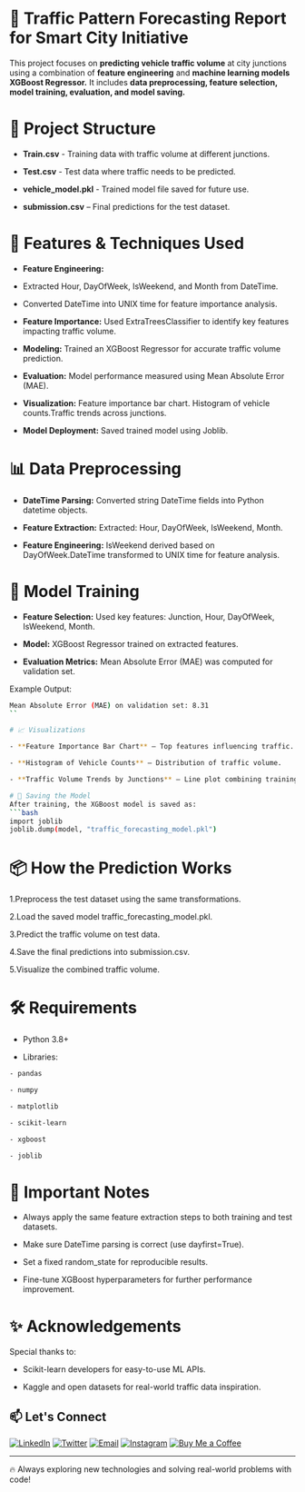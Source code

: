 # 🚦 Traffic Pattern Forecasting Report for Smart City Initiative

This project focuses on **predicting vehicle traffic volume** at city junctions using a combination of **feature engineering** and **machine learning models  XGBoost Regressor.** 
It includes **data preprocessing, feature selection, model training, evaluation, and model saving.**


# 📂 Project Structure
- **Train.csv** - Training data with traffic volume at different junctions.

- **Test.csv** - Test data where traffic needs to be predicted.

- **vehicle_model.pkl** - Trained model file saved for future use.

- **submission.csv** – Final predictions for the test dataset.

# 🔧 Features & Techniques Used

- **Feature Engineering:**

- Extracted Hour, DayOfWeek, IsWeekend, and Month from DateTime.
  
- Converted DateTime into UNIX time for feature importance analysis.

- **Feature Importance:** Used ExtraTreesClassifier to identify key features impacting traffic volume.

- **Modeling:** Trained an XGBoost Regressor for accurate traffic volume prediction.

- **Evaluation:** Model performance measured using Mean Absolute Error (MAE).

- **Visualization:** Feature importance bar chart. Histogram of vehicle counts.Traffic trends across junctions.

- **Model Deployment:** Saved trained model using Joblib.


# 📊 Data Preprocessing

- **DateTime Parsing:** Converted string DateTime fields into Python datetime objects.

- **Feature Extraction:** Extracted: Hour, DayOfWeek, IsWeekend, Month.

- **Feature Engineering:** IsWeekend derived based on DayOfWeek.DateTime transformed to UNIX time for feature analysis.

# 🧠 Model Training

- **Feature Selection:** Used key features: Junction, Hour, DayOfWeek, IsWeekend, Month.

- **Model:** XGBoost Regressor trained on extracted features.

- **Evaluation Metrics:** Mean Absolute Error (MAE) was computed for validation set.


Example Output:
```bash
Mean Absolute Error (MAE) on validation set: 8.31
``

# 📈 Visualizations

- **Feature Importance Bar Chart** – Top features influencing traffic.

- **Histogram of Vehicle Counts** – Distribution of traffic volume.

- **Traffic Volume Trends by Junctions** – Line plot combining training and prediction data.

# 💾 Saving the Model
After training, the XGBoost model is saved as:
```bash
import joblib
joblib.dump(model, "traffic_forecasting_model.pkl")
```

# 📦 How the Prediction Works

1.Preprocess the test dataset using the same transformations.

2.Load the saved model traffic_forecasting_model.pkl.

3.Predict the traffic volume on test data.

4.Save the final predictions into submission.csv.

5.Visualize the combined traffic volume.

# 🛠 Requirements
- Python 3.8+

- Libraries:
```bash
- pandas

- numpy

- matplotlib

- scikit-learn

- xgboost

- joblib
```

# 📜 Important Notes

- Always apply the same feature extraction steps to both training and test datasets.

- Make sure DateTime parsing is correct (use dayfirst=True).

- Set a fixed random_state for reproducible results.

- Fine-tune XGBoost hyperparameters for further performance improvement.



# ✨ Acknowledgements
Special thanks to:

- Scikit-learn developers for easy-to-use ML APIs.

- Kaggle and open datasets for real-world traffic data inspiration.

## 📫 Let's Connect

[![LinkedIn](https://img.shields.io/badge/-LinkedIn-0077B5?style=flat-square&logo=linkedin&logoColor=white)](https://www.linkedin.com/in/umeshsamartapu/)
[![Twitter](https://img.shields.io/badge/-Twitter-1DA1F2?style=flat-square&logo=twitter&logoColor=white)](https://x.com/umeshsamartapu)
[![Email](https://img.shields.io/badge/-Email-D14836?style=flat-square&logo=gmail&logoColor=white)](mailto:umeshsamartapu@gmail.com)
[![Instagram](https://img.shields.io/badge/-Instagram-E4405F?style=flat-square&logo=instagram&logoColor=white)](https://www.instagram.com/umeshsamartapu/)
[![Buy Me a Coffee](https://img.shields.io/badge/-Buy%20Me%20a%20Coffee-FBAD19?style=flat-square&logo=buymeacoffee&logoColor=black)](https://www.buymeacoffee.com/umeshsamartapu)

---

🔥 Always exploring new technologies and solving real-world problems with code!
